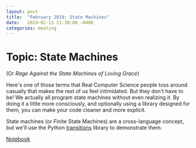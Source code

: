 ```yaml
---
layout: post
title:  "February 2019: State Machines"
date:   2019-02-13 21:30:00 -0400
categories: meeting
---
```


# Topic: State Machines 

(Or _Rage Against the State Machines of Loving Grace_)

Here's one of those terms that Real Computer Science people toss around casually 
that makes the rest of us feel intimidated.  But they don't have to be!  We actually 
all program state machines without even realizing it.  By doing it a little more 
consciously, and optionally using a library designed for them, you can make your 
code cleaner and more explicit.

State machines (or Finite State Machines) are a cross-language concept, but we'll 
use the Python [transitions](https://github.com/pytransitions/transitions) library 
to demonstrate them.

[Notebook](/meeting_notes/state_machines.ipynb)
